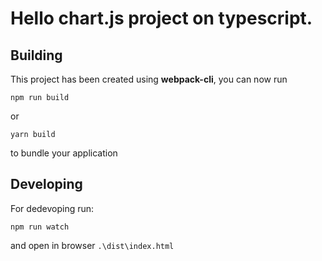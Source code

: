 # Hello chart.js project on typescript.

## Building
This project has been created using **webpack-cli**, you can now run

```
npm run build
```

or

```
yarn build
```

to bundle your application

## Developing
For dedevoping run:
```
npm run watch
```
and open in browser `.\dist\index.html`